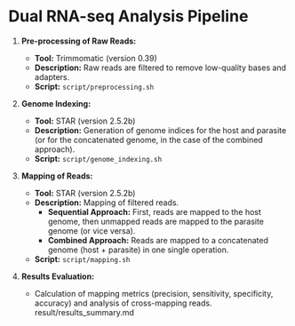 # Dual RNA-seq Analysis Pipeline

1. **Pre-processing of Raw Reads:**
   - **Tool:** Trimmomatic (version 0.39)
   - **Description:** Raw reads are filtered to remove low-quality bases and adapters.
   - **Script:** `script/preprocessing.sh`

2. **Genome Indexing:**
   - **Tool:** STAR (version 2.5.2b)
   - **Description:** Generation of genome indices for the host and parasite (or for the concatenated genome, in the case of the combined approach).
   - **Script:** `script/genome_indexing.sh`

3. **Mapping of Reads:**
   - **Tool:** STAR (version 2.5.2b)
   - **Description:** Mapping of filtered reads.
     - **Sequential Approach:** First, reads are mapped to the host genome, then unmapped reads are mapped to the parasite genome (or vice versa).
     - **Combined Approach:** Reads are mapped to a concatenated genome (host + parasite) in one single operation.
   - **Script:** `script/mapping.sh`

4. **Results Evaluation:**
   - Calculation of mapping metrics (precision, sensitivity, specificity, accuracy) and analysis of cross-mapping reads.
result/results_summary.md
